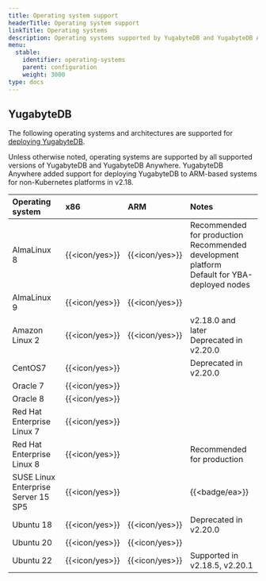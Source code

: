 ```yaml
---
title: Operating system support
headerTitle: Operating system support
linkTitle: Operating systems
description: Operating systems supported by YugabyteDB and YugabyteDB Anywhere.
menu:
  stable:
    identifier: operating-systems
    parent: configuration
    weight: 3000
type: docs
---
```


## YugabyteDB

The following operating systems and architectures are supported for [deploying YugabyteDB](../../../deploy/manual-deployment/).

Unless otherwise noted, operating systems are supported by all supported versions of YugabyteDB and YugabyteDB Anywhere. YugabyteDB Anywhere added support for deploying YugabyteDB to ARM-based systems for non-Kubernetes platforms in v2.18.

| Operating system | x86            | ARM            | Notes |
| :--------------- | :------------- | :------------- | :---- |
| AlmaLinux 8      | {{<icon/yes>}} | {{<icon/yes>}} | Recommended for production<br>Recommended development platform<br>Default for YBA-deployed nodes |
| AlmaLinux 9      | {{<icon/yes>}} | {{<icon/yes>}} |       |
| Amazon Linux 2   | {{<icon/yes>}} | {{<icon/yes>}} | v2.18.0 and later<br>Deprecated in v2.20.0 |
| CentOS7          | {{<icon/yes>}} |                | Deprecated in v2.20.0 |
| Oracle 7         | {{<icon/yes>}} |                | |
| Oracle 8         | {{<icon/yes>}} |                | |
| Red Hat Enterprise Linux 7 | {{<icon/yes>}} |      |       |
| Red Hat Enterprise Linux 8 | {{<icon/yes>}} |      | Recommended for production |
| SUSE Linux Enterprise Server 15 SP5 | {{<icon/yes>}} |     | {{<badge/ea>}} |
| Ubuntu 18        | {{<icon/yes>}} | {{<icon/yes>}} | Deprecated in v2.20.0 |
| Ubuntu 20        | {{<icon/yes>}} | {{<icon/yes>}} |       |
| Ubuntu 22        | {{<icon/yes>}} | {{<icon/yes>}} | Supported in v2.18.5, v2.20.1 |
